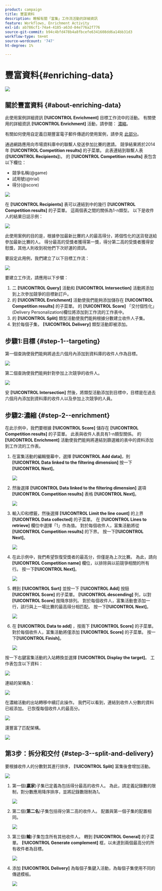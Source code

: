 ```yaml
---
product: campaign
title: 豐富資料
description: 瞭解有關「富集」工作流活動的詳細資訊
feature: Workflows, Enrichment Activity
exl-id: ab786cf1-74a4-4185-a63d-84e776a2f776
source-git-commit: b94c4bfd478b4a8fbcefe6341608dd6a14bb31d3
workflow-type: tm+mt
source-wordcount: '747'
ht-degree: 1%

---
```


# 豐富資料{#enriching-data}

![](../../assets/common.svg)

## 關於豐富資料 {#about-enriching-data}

此使用案例詳細資訊 **[!UICONTROL Enrichment]** 目標工作流中的活動。 有關使用的詳細資訊 **[!UICONTROL Enrichment]** 活動，請參閱： [濃縮](enrichment.md)。

有關如何使用自定義日期豐富電子郵件傳遞的使用案例，請參見 [此部分](email-enrichment-with-custom-date-fields.md)。

通過網路應用向市場資料庫中的聯繫人發送參加比賽的邀請。 競爭結果將於2014年 **[!UICONTROL Competition results]** 的子菜單。 此表連結到聯繫人表(**[!UICONTROL Recipients]**)。 的 **[!UICONTROL Competition results]** 表包含以下欄位：

* 競爭名稱(@game)
* 試用號(@trial)
* 得分(@score)

![](assets/uc1_enrich_1.png)

在 **[!UICONTROL Recipients]** 表可以連結到中的幾行 **[!UICONTROL Competition results]** 的子菜單。 這兩個表之間的關係為1-n類型。 以下是收件人的結果日誌示例：

![](assets/uc1_enrich_2.png)

此使用案例的目的是，根據參加最新比賽的人的最高得分，將個性化的送貨發送給參加最新比賽的人。 得分最高的受獎者獲得第一獎，得分第二高的受獎者獲得安慰獎，其他人則收到祝他們下次好運的資訊。

要設定此用例，我們建立了以下目標工作流：

![](assets/uc1_enrich_3.png)

要建立工作流，請應用以下步驟：

1. 二 **[!UICONTROL Query]** 活動和 **[!UICONTROL Intersection]** 活動將添加到上次參加競爭的目標新訂戶。
1. 的 **[!UICONTROL Enrichment]** 活動使我們能夠添加儲存在 **[!UICONTROL Competition results]** 的子菜單。 的 **[!UICONTROL Score]** 「交付個性化」(Delivery Personalization)欄位將添加到工作流的工作表中。
1. 的 **[!UICONTROL Split]** 類型活動使我們能夠根據分數建立收件人子集。
1. 對於每個子集， **[!UICONTROL Delivery]** 類型活動即被添加。

## 步驟1:目標 {#step-1--targeting}

第一個查詢使我們能夠將過去六個月內添加到資料庫的收件人作為目標。

![](assets/uc1_enrich_4.png)

第二個查詢使我們能夠針對參加上次競爭的收件人。

![](assets/uc1_enrich_5.png)

安 **[!UICONTROL Intersection]** 然後，將類型活動添加到目標中，目標是在過去六個月內添加到資料庫的收件人以及參加上次競爭的人員。

## 步驟2:濃縮 {#step-2--enrichment}

在此示例中，我們要根據 **[!UICONTROL Score]** 儲存在 **[!UICONTROL Competition results]** 的子菜單。 此表與收件人表具有1-n類型關係。 的 **[!UICONTROL Enrichment]** 活動使我們能夠將連結到篩選維的表中的資料添加到工作流的工作表。

1. 在富集活動的編輯螢幕中，選擇 **[!UICONTROL Add data]**，則 **[!UICONTROL Data linked to the filtering dimension]** 按一下 **[!UICONTROL Next]**。

   ![](assets/uc1_enrich_6.png)

1. 然後選擇 **[!UICONTROL Data linked to the filtering dimension]** 選項 **[!UICONTROL Competition results]** 表格 **[!UICONTROL Next]**。

   ![](assets/uc1_enrich_7.png)

1. 輸入ID和標籤，然後選擇 **[!UICONTROL Limit the line count]** 的上界 **[!UICONTROL Data collected]** 的子菜單。 在 **[!UICONTROL Lines to retrieve]** 欄位中選擇「1」作為值。 對於每個收件人，富集活動將從 **[!UICONTROL Competition results]** 的下界。 按一下&#x200B;**[!UICONTROL Next]**。

   ![](assets/uc1_enrich_8.png)

1. 在此示例中，我們希望恢復受獎者的最高分，但僅是為上次比賽。 為此，請向 **[!UICONTROL Competition name]** 欄位，以排除與以前競爭相關的所有行。 按一下&#x200B;**[!UICONTROL Next]**。

   ![](assets/uc1_enrich_9.png)

1. 轉到 **[!UICONTROL Sort]** 並按一下 **[!UICONTROL Add]** 按鈕 **[!UICONTROL Score]** 的子菜單。 **[!UICONTROL descending]** 列，以對 **[!UICONTROL Score]** 按降序排列。 對於每個收件人，富集活動會添加一行，該行與上一場比賽的最高得分相匹配。 按一下&#x200B;**[!UICONTROL Next]**。

   ![](assets/uc1_enrich_10.png)

1. 在 **[!UICONTROL Data to add]** ，按兩下 **[!UICONTROL Score]** 的子菜單。 對於每個收件人，富集活動將僅添加 **[!UICONTROL Score]** 的子菜單。 按一下&#x200B;**[!UICONTROL Finish]**。

   ![](assets/uc1_enrich_11.png)

按一下右鍵富集活動的入站轉換並選擇 **[!UICONTROL Display the target]**。 工作表包含以下資料：

![](assets/uc1_enrich_13.png)

連結的架構為：

![](assets/uc1_enrich_15.png)

在濃縮活動的出站轉移中續訂此操作。 我們可以看到，連結到收件人分數的資料已經添加。 已恢復每個收件人的最高分。

![](assets/uc1_enrich_12.png)

還豐富了匹配架構。

![](assets/uc1_enrich_14.png)

## 第3步：拆分和交付 {#step-3--split-and-delivery}

要根據收件人的分數對其進行排序， **[!UICONTROL Split]** 富集後會增加活動。

![](assets/uc1_enrich_18.png)

1. 第一個(**贏家**)子集已定義為包括得分最高的收件人。 為此，請定義記錄數的限制，對分數應用降序排序，並將記錄數限制為1。

   ![](assets/uc1_enrich_16.png)

1. 第二個(**第二名**)子集包括得分第二高的收件人。 配置與第一個子集的配置相同。

   ![](assets/uc1_enrich_17.png)

1. 第三個(**輸**)子集包含所有其他收件人。 轉到 **[!UICONTROL General]** 的子菜單。 **[!UICONTROL Generate complement]** 框，以未達到兩個最高分的所有收件者為目標。

   ![](assets/uc1_enrich_19.png)

1. 添加 **[!UICONTROL Delivery]** 為每個子集鍵入活動，為每個子集使用不同的傳遞模板。

   ![](assets/uc1_enrich_20.png)
